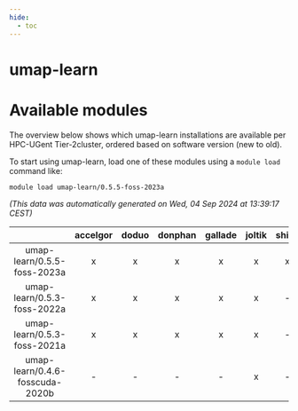 ```yaml
---
hide:
  - toc
---
```


umap-learn
==========

# Available modules


The overview below shows which umap-learn installations are available per HPC-UGent Tier-2cluster, ordered based on software version (new to old).

To start using umap-learn, load one of these modules using a `module load` command like:

```shell
module load umap-learn/0.5.5-foss-2023a
```

*(This data was automatically generated on Wed, 04 Sep 2024 at 13:39:17 CEST)*  

| |accelgor|doduo|donphan|gallade|joltik|shinx|skitty|
| :---: | :---: | :---: | :---: | :---: | :---: | :---: | :---: |
|umap-learn/0.5.5-foss-2023a|x|x|x|x|x|x|x|
|umap-learn/0.5.3-foss-2022a|x|x|x|x|x|-|x|
|umap-learn/0.5.3-foss-2021a|x|x|x|x|x|-|x|
|umap-learn/0.4.6-fosscuda-2020b|-|-|-|-|x|-|-|
